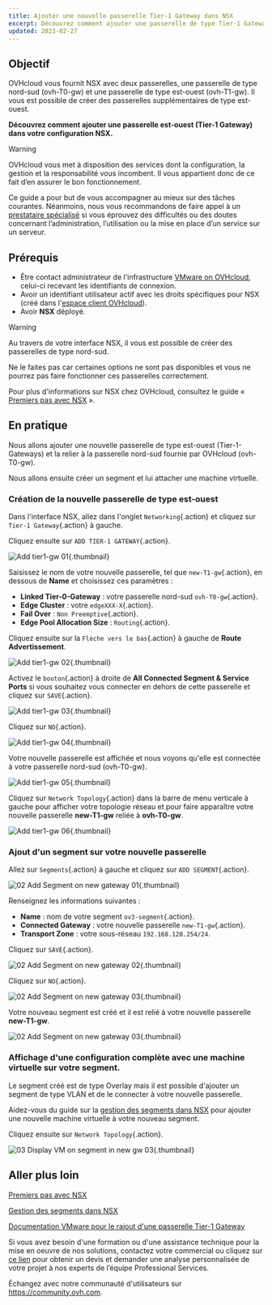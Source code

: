```yaml
---
title: Ajouter une nouvelle passerelle Tier-1 Gateway dans NSX
excerpt: Découvrez comment ajouter une passerelle de type Tier-1 Gateway dans votre configuration NSX
updated: 2023-02-27
---
```


## Objectif

OVHcloud vous fournit NSX avec deux passerelles, une passerelle de type nord-sud (ovh-T0-gw) et une passerelle de type est-ouest (ovh-T1-gw). Il vous est possible de créer des passerelles supplémentaires de type est-ouest.

**Découvrez comment ajouter une passerelle est-ouest (Tier-1 Gateway) dans votre configuration NSX.**

> [!warning]
> OVHcloud vous met à disposition des services dont la configuration, la gestion et la responsabilité vous incombent. Il vous appartient donc de ce fait d’en assurer le bon fonctionnement.
>
> Ce guide a pour but de vous accompagner au mieux sur des tâches courantes. Néanmoins, nous vous recommandons de faire appel à un [prestataire spécialisé](https://partner.ovhcloud.com/fr/) si vous éprouvez des difficultés ou des doutes concernant l’administration, l’utilisation ou la mise en place d’un service sur un serveur.
>

## Prérequis

- Être contact administrateur de l'infrastructure [VMware on OVHcloud](https://www.ovhcloud.com/fr-ca/enterprise/products/hosted-private-cloud/), celui-ci recevant les identifiants de connexion.
- Avoir un identifiant utilisateur actif avec les droits spécifiques pour NSX (créé dans l'[espace client OVHcloud](https://ca.ovh.com/auth/?action=gotomanager&from=https://www.ovh.com/ca/fr/&ovhSubsidiary=qc)).
- Avoir **NSX** déployé.

> [!warning]
> Au travers de votre interface NSX, il vous est possible de créer des passerelles de type nord-sud.
>
> Ne le faites pas car certaines options ne sont pas disponibles et vous ne pourrez pas faire fonctionner ces passerelles correctement. 

Pour plus d'informations sur NSX chez OVHcloud, consultez le guide « [Premiers pas avec NSX](/pages/hosted_private_cloud/hosted_private_cloud_powered_by_vmware/nsx-01-first-steps) ».

## En pratique

Nous allons ajouter une nouvelle passerelle de type est-ouest (Tier-1-Gateways) et la relier à la passerelle nord-sud fournie par OVHcloud (ovh-T0-gw).

Nous allons ensuite créer un segment et lui attacher une machine virtuelle. 

### Création de la nouvelle passerelle de type est-ouest

Dans l'interface NSX, allez dans l'onglet `Networking`{.action} et cliquez sur `Tier-1 Gateway`{.action} à gauche.

Cliquez ensuite sur `ADD TIER-1 GATEWAY`{.action}.

![Add tier1-gw 01](images/01-add-tier1-gw01.png){.thumbnail}

Saisissez le nom de votre nouvelle passerelle, tel que `new-T1-gw`{.action}, en dessous de **Name** et choisissez ces paramètres :

- **Linked Tier-0-Gateway** : votre passerelle nord-sud `ovh-T0-gw`{.action}.
- **Edge Cluster** : votre `edgeXXX-X`{.action}.
- **Fail Over** : `Non Preemptive`{.action}.
- **Edge Pool Allocation Size** : `Routing`{.action}.

Cliquez ensuite sur la `Flèche vers le bas`{.action} à gauche de **Route Advertissement**.

![Add tier1-gw 02](images/01-add-tier1-gw02.png){.thumbnail}

Activez le `bouton`{.action} à droite de **All Connected Segment & Service Ports** si vous souhaitez vous connecter en dehors de cette passerelle et cliquez sur `SAVE`{.action}.

![Add tier1-gw 03](images/01-add-tier1-gw03.png){.thumbnail}

Cliquez sur `NO`{.action}.

![Add tier1-gw 04](images/01-add-tier1-gw04.png){.thumbnail}

Votre nouvelle passerelle est affichée et nous voyons qu'elle est connectée à votre passerelle nord-sud (ovh-T0-gw).

![Add tier1-gw 05](images/01-add-tier1-gw05.png){.thumbnail}

Cliquez sur `Network Topology`{.action} dans la barre de menu verticale à gauche pour afficher votre topologie réseau et pour faire apparaître votre nouvelle passerelle **new-T1-gw** reliée à **ovh-T0-gw**.

![Add tier1-gw 06](images/01-add-tier1-gw06.png){.thumbnail}

### Ajout d'un segment sur votre nouvelle passerelle

Allez sur `Segments`{.action} à gauche et cliquez sur `ADD SEGMENT`{.action}.

![02 Add Segment on new gateway 01](images/02-add-segment-on-new-gw01.png){.thumbnail}

Renseignez les informations suivantes : 

* **Name** : nom de votre segment `ov3-segment`{.action}.
* **Connected Gateway** : votre nouvelle passerelle `new-T1-gw`{.action}.
* **Transport Zone** : votre sous-réseau `192.168.120.254/24`.

Cliquez sur `SAVE`{.action}.

![02 Add Segment on new gateway 02](images/02-add-segment-on-new-gw02.png){.thumbnail}

Cliquez sur `NO`{.action}.

![02 Add Segment on new gateway 03](images/02-add-segment-on-new-gw03.png){.thumbnail}

Votre nouveau segment est créé et il est relié à votre nouvelle passerelle **new-T1-gw**. 

![02 Add Segment on new gateway 03](images/02-add-segment-on-new-gw03.png){.thumbnail}

### Affichage d'une configuration complète avec une machine virtuelle sur votre segment.

Le segment créé est de type Overlay mais il est possible d'ajouter un segment de type VLAN et de le connecter à votre nouvelle passerelle.

Aidez-vous du guide sur la [gestion des segments dans NSX](/pages/hosted_private_cloud/hosted_private_cloud_powered_by_vmware/nsx-02-segment-management) pour ajouter une nouvelle machine virtuelle à votre nouveau segment. 

Cliquez ensuite sur `Network Topology`{.action}.

![03 Display VM on segment in new gw 03](images/03-display-vm-on-segment-in-new-gw01.png){.thumbnail}

## Aller plus loin

[Premiers pas avec NSX](/pages/hosted_private_cloud/hosted_private_cloud_powered_by_vmware/nsx-01-first-steps)

[Gestion des segments dans NSX](/pages/hosted_private_cloud/hosted_private_cloud_powered_by_vmware/nsx-02-segment-management)

[Documentation VMware pour le rajout d'une passerelle Tier-1 Gateway](https://docs.vmware.com/fr/VMware-NSX-T-Data-Center/3.2/administration/GUID-EEBA627A-0860-477A-95A7-7645BA562D62.html)

Si vous avez besoin d'une formation ou d'une assistance technique pour la mise en oeuvre de nos solutions, contactez votre commercial ou cliquez sur [ce lien](https://www.ovhcloud.com/fr-ca/professional-services/) pour obtenir un devis et demander une analyse personnalisée de votre projet à nos experts de l’équipe Professional Services.

Échangez avec notre communauté d'utilisateurs sur <https://community.ovh.com>.

